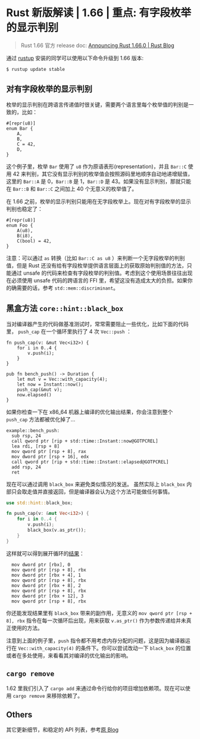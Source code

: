 # Rust 新版解读 | 1.66 | 重点: 有字段枚举的显示判别

> Rust 1.66 官方 release doc: [Announcing Rust 1.66.0 | Rust Blog](https://blog.rust-lang.org/2022/12/15/Rust-1.66.0.html)

通过 [rustup](https://www.rust-lang.org/tools/install) 安装的同学可以使用以下命令升级到 1.66 版本:

```shell
$ rustup update stable
```

## 对有字段枚举的显示判别

枚举的显示判别在跨语言传递值时很关键，需要两个语言里每个枚举值的判别是一致的，比如：

```rust,ignore,mdbook-runnable
#[repr(u8)]
enum Bar {
    A,
    B,
    C = 42,
    D,
}
```

这个例子里，枚举 `Bar` 使用了 `u8` 作为原语表形(representation)，并且 `Bar::C` 使用 42 来判别，其它没有显示判别的枚举值会按照源码里地顺序自动地递增赋值，这里的 `Bar::A` 是 0，`Bar::B` 是 1，`Bar::D` 是 43。如果没有显示判别，那就只能在 `Bar::B` 和 `Bar::C` 之间加上 40 个无意义的枚举值了。

在 1.66 之前，枚举的显示判别只能用在无字段枚举上。现在对有字段枚举的显示判别也稳定了：

```rust,ignore,mdbook-runnable
#[repr(u8)]
enum Foo {
    A(u8),
    B(i8),
    C(bool) = 42,
}
```

注意：可以通过 `as` 转换（比如 `Bar::C as u8` ）来判断一个无字段枚举的判别值，但是 Rust 还没有给有字段枚举提供语言层面上的获取原始判别值的方法，只能通过 unsafe 的代码来检查有字段枚举的判别值。考虑到这个使用场景往往出现在必须使用 unsafe 代码的跨语言的 FFI 里，希望这没有造成太大的负担。如果你的确需要的话，参考 `std::mem::discriminant`。

## 黑盒方法 `core::hint::black_box`

当对编译器产生的代码做基准测试时，常常需要阻止一些优化，比如下面的代码里， `push_cap` 在一个循环里执行了 4 次 `Vec::push` ：

```rust,ignore,mdbook-runnable
fn push_cap(v: &mut Vec<i32>) {
    for i in 0..4 {
        v.push(i);
    }
}

pub fn bench_push() -> Duration {
    let mut v = Vec::with_capacity(4);
    let now = Instant::now();
    push_cap(&mut v);
    now.elapsed()
}
```

如果你检查一下在 x86_64 机器上编译的优化输出结果，你会注意到整个 `push_cap` 方法都被优化掉了...

```text
example::bench_push:
  sub rsp, 24
  call qword ptr [rip + std::time::Instant::now@GOTPCREL]
  lea rdi, [rsp + 8]
  mov qword ptr [rsp + 8], rax
  mov dword ptr [rsp + 16], edx
  call qword ptr [rip + std::time::Instant::elapsed@GOTPCREL]
  add rsp, 24
  ret
```

现在可以通过调用 `black_box` 来避免类似情况的发送。 虽然实际上 `black_box` 内部只会取走值并直接返回，但是编译器会认为这个方法可能做任何事情。

```rust
use std::hint::black_box;

fn push_cap(v: &mut Vec<i32>) {
    for i in 0..4 {
        v.push(i);
        black_box(v.as_ptr());
    }
}
```

这样就可以得到展开循环的[结果](https://rust.godbolt.org/z/Ws1GGbY6Y)：

```text
  mov dword ptr [rbx], 0
  mov qword ptr [rsp + 8], rbx
  mov dword ptr [rbx + 4], 1
  mov qword ptr [rsp + 8], rbx
  mov dword ptr [rbx + 8], 2
  mov qword ptr [rsp + 8], rbx
  mov dword ptr [rbx + 12], 3
  mov qword ptr [rsp + 8], rbx
```

你还能发现结果里有 `black_box` 带来的副作用，无意义的 `mov qword ptr [rsp + 8], rbx` 指令在每一次循环后出现，用来获取 `v.as_ptr()` 作为参数传递给并未真正使用的方法。

注意到上面的例子里，`push` 指令都不用考虑内存分配的问题，这是因为编译器运行在 `Vec::with_capacity(4)` 的条件下。你可以尝试改动一下 `black_box` 的位置或者在多处使用，来看看其对编译的优化输出的影响。

## `cargo remove`

1.62 里我们引入了 `cargo add` 来通过命令行给你的项目增加依赖项。现在可以使用 `cargo remove` 来移除依赖了。

## Others

其它更新细节，和稳定的 API 列表，参考[原 Blog](https://blog.rust-lang.org/2022/12/15/Rust-1.66.0.html#stabilized-apis)

